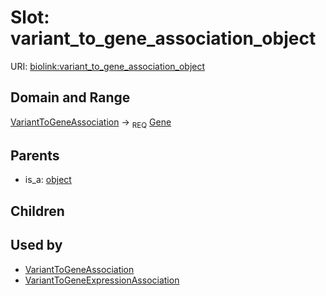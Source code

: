 
# Slot: variant_to_gene_association_object




URI: [biolink:variant_to_gene_association_object](https://w3id.org/biolink/vocab/variant_to_gene_association_object)


## Domain and Range

[VariantToGeneAssociation](VariantToGeneAssociation.md) &#8594;  <sub>REQ</sub> [Gene](Gene.md)

## Parents

 *  is_a: [object](object.md)

## Children


## Used by

 * [VariantToGeneAssociation](VariantToGeneAssociation.md)
 * [VariantToGeneExpressionAssociation](VariantToGeneExpressionAssociation.md)
